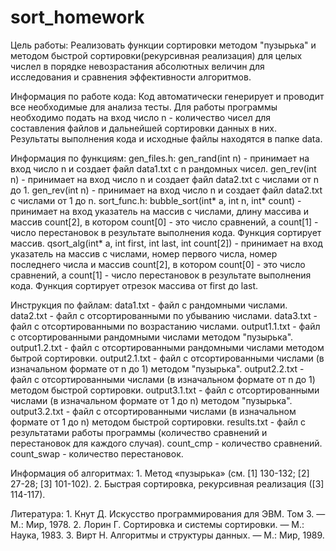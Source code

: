 # sort_homework

Цель работы:
    Реализовать функции сортировки методом "пузырька" и методом быстрой сортировки(рекурсивная реализация) для целых числел в порядке невозрастания абсолютных величин для исследования и сравнения эффективности алгоритмов.

Информация по работе кода:
    Код автоматически генерирует и проводит все необходимые для анализа тесты. Для работы программы необходимо подать на вход число n - количество чисел для составления файлов и дальнейшей сортировки данных в них. Результаты выполнения кода и исходные файлы находятся в папке data.

Информация по функциям:
    gen_files.h:
        gen_rand(int n) - принимает на вход число n и создает файл data1.txt с n рандомных чисел.
        gen_rev(int n) - принимает на вход число n и создает файл data2.txt с числами от n до 1.
        gen_rev(int n) - принимает на вход число n и создает файл data2.txt с числами от 1 до n.
    sort_func.h:
        bubble_sort(int* a, int n, int* count) - принимает на вход указатель на массив с числами, длину массива и массив count[2], в котором count[0] - это число сравнений, а count[1] - число перестановок в результате выполнения кода. Функция сортирует массив. 
        qsort_alg(int* a, int first, int last, int count[2]) - принимает на вход указатель на массив с числами, номер первого числа, номер последнего числа и массив count[2], в котором count[0] - это число сравнений, а count[1] - число перестановок в результате выполнения кода. Функция сортирует отрезок массива от first до last. 
    
Инструкция по файлам:
    data1.txt - файл с рандомными числами.
    data2.txt - файл с отсортированными по убыванию числами.
    data3.txt - файл с отсортированными по возрастанию числами.
    output1.1.txt - файл с отсортированными рандомными числами методом "пузырька".
    output1.2.txt - файл с отсортированными рандомными числами методом бытрой сортировки.
    output2.1.txt - файл с отсортированными числами (в изначальном формате от n до 1) методом "пузырька".
    output2.2.txt - файл с отсортированными числами (в изначальном формате от n до 1) методом быстрой сортировки.
    output3.1.txt - файл с отсортированными числами (в изначальном формате от 1 до n) методом "пузырька".
    output3.2.txt - файл с отсортированными числами (в изначальном формате от 1 до n) методом быстрой сортировки.
    results.txt - файл с результатами работы программы (количество сравнений и перестановок для каждого случая).
            count_cmp - количество сравнений.
            count_swap - количество перестановок.

Информация об алгоритмах:
    1. Метод «пузырька» (см. [1] 130-132; [2] 27-28; [3] 101-102).
    2. Быстрая сортировка, рекурсивная реализация ([3] 114-117).
    
Литература: 
    1. Кнут Д. Искусство программирования для ЭВМ. Том 3. — М.: Мир, 1978.
    2. Лорин Г. Сортировка и системы сортировки. — М.: Наука, 1983.
    3. Вирт Н. Алгоритмы и структуры данных. — М.: Мир, 1989.
